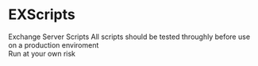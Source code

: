 # EXScripts
Exchange Server Scripts
All scripts should be tested throughly before use on a production enviroment
<BR/> Run at your own risk
